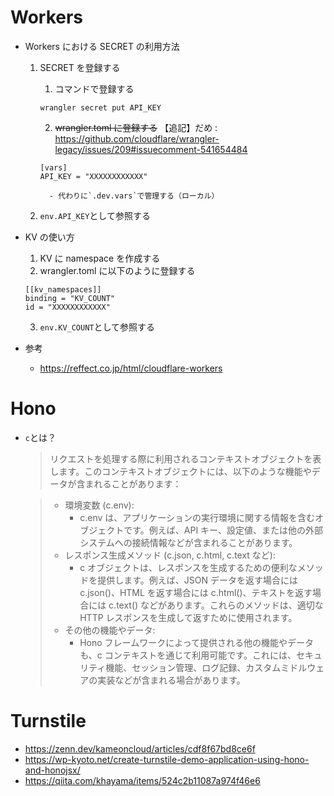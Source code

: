 # Workers

- Workers における SECRET の利用方法

  1.  SECRET を登録する

      1. コマンドで登録する

      ```
      wrangler secret put API_KEY
      ```

      2. ~~wrangler.toml に登録する~~ 【追記】だめ : https://github.com/cloudflare/wrangler-legacy/issues/209#issuecomment-541654484

      ```
      [vars]
      API_KEY = "XXXXXXXXXXXX"
      ```

          	- 代わりに`.dev.vars`で管理する（ローカル）

  2.  `env.API_KEY`として参照する

- KV の使い方

  1.  KV に namespace を作成する
  2.  wrangler.toml に以下のように登録する

  ```
  [[kv_namespaces]]
  binding = "KV_COUNT"
  id = "XXXXXXXXXXXX"
  ```

  3. `env.KV_COUNT`として参照する

- 参考
  - https://reffect.co.jp/html/cloudflare-workers

# Hono

- `c`とは？

  > リクエストを処理する際に利用されるコンテキストオブジェクトを表します。このコンテキストオブジェクトには、以下のような機能やデータが含まれることがあります：

  > - 環境変数 (c.env):
  >   - c.env は、アプリケーションの実行環境に関する情報を含むオブジェクトです。例えば、API キー、設定値、または他の外部システムへの接続情報などが含まれることがあります。
  > - レスポンス生成メソッド (c.json, c.html, c.text など):
  >   - c オブジェクトは、レスポンスを生成するための便利なメソッドを提供します。例えば、JSON データを返す場合には c.json()、HTML を返す場合には c.html()、テキストを返す場合には c.text() などがあります。これらのメソッドは、適切な HTTP レスポンスを生成して返すために使用されます。
  > - その他の機能やデータ:
  >   - Hono フレームワークによって提供される他の機能やデータも、c コンテキストを通じて利用可能です。これには、セキュリティ機能、セッション管理、ログ記録、カスタムミドルウェアの実装などが含まれる場合があります。

# Turnstile

- https://zenn.dev/kameoncloud/articles/cdf8f67bd8ce6f
- https://wp-kyoto.net/create-turnstile-demo-application-using-hono-and-honojsx/
- https://qiita.com/khayama/items/524c2b11087a974f46e6
